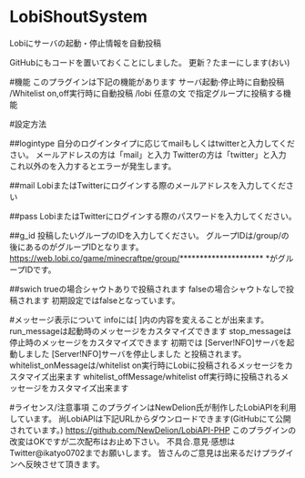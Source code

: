 # LobiShoutSystem
Lobiにサーバの起動・停止情報を自動投稿

GitHubにもコードを置いておくことにしました。
更新？たまーにします(おい)

#機能
このプラグインは下記の機能があります
サーバ起動·停止時に自動投稿
/Whitelist on,off実行時に自動投稿
/lobi 任意の文
で指定グループに投稿する機能

#設定方法

##logintype
自分のログインタイプに応じてmailもしくはtwitterと入力してください。
メールアドレスの方は「mail」と入力
Twitterの方は「twitter」と入力
これ以外のを入力するとエラーが発生します。

##mail
LobiまたはTwitterにログインする際のメールアドレスを入力してください

##pass
LobiまたはTwitterにログインする際のパスワードを入力してください。

##g_id
投稿したいグループのIDを入力してください。
グループIDは/group/の後にあるのがグループIDとなります。
https://web.lobi.co/game/minecraftpe/group/*********************
*がグループIDです。

##swich
trueの場合シャウトありで投稿されます
falseの場合シャウトなしで投稿されます
初期設定ではfalseとなっています。

#メッセージ表示について
infoには[ ]内の内容を変えることが出来ます。
run_messageは起動時のメッセージをカスタマイズできます
stop_messageは停止時のメッセージをカスタマイズできます
初期では
[Server!NFO]サーバを起動しました
[Server!NFO]サーバを停止しました
と投稿されます。
whitelist_onMessageは/whitelist on実行時にLobiに投稿されるメッセージをカスタマイズ出来ます
whitelist_offMessage/whitelist off実行時に投稿されるメッセージをカスタマイズ出来ます

#ライセンス/注意事項
このプラグインはNewDelion氏が制作したLobiAPIを利用しています。
尚LobiAPlは下記URLからダウンロードできます(GitHubにて公開されています。)
https://github.com/NewDelion/LobiAPI-PHP
このプラグインの改変はOKですが二次配布はお止め下さい。
不具合.意見·感想はTwitter@ikatyo0702までお願いします。
皆さんのご意見は出来るだけプラグインへ反映させて頂きます。
